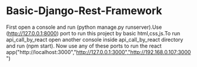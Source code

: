 # Basic-Django-Rest-Framework
First open a console and run (python manage.py runserver).Use (http://127.0.0.1:8000) port to run this project by basic html,css,js.To run api_call_by_react open another console inside api_call_by_react directory and run (npm start). Now use any of these ports to run the react app("http://localhost:3000","http://127.0.0.1:3000","http://192.168.0.107:3000")